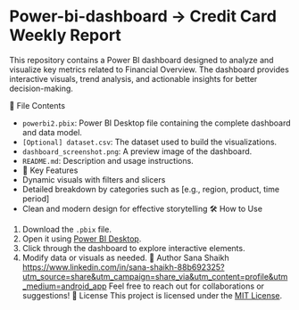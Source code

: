 # Power-bi-dashboard -> Credit Card Weekly Report
This repository contains a Power BI dashboard designed to analyze and visualize key metrics related to  Financial Overview. The dashboard provides interactive visuals, trend analysis, and actionable insights for better decision-making. 

📁 File Contents
- `powerbi2.pbix`: Power BI Desktop file containing the complete dashboard and data model.
- `[Optional] dataset.csv`: The dataset used to build the visualizations.
- `dashboard_screenshot.png`: A preview image of the dashboard.
- `README.md`: Description and usage instructions.
- 📌 Key Features
- Dynamic visuals with filters and slicers
- Detailed breakdown by categories such as [e.g., region, product, time period]
- Clean and modern design for effective storytelling
🛠️ How to Use
1. Download the `.pbix` file.
2. Open it using [Power BI Desktop](https://powerbi.microsoft.com/desktop/).
3. Click through the dashboard to explore interactive elements.
4. Modify data or visuals as needed.
📌 Author
Sana Shaikh
https://www.linkedin.com/in/sana-shaikh-88b692325?utm_source=share&utm_campaign=share_via&utm_content=profile&utm_medium=android_app
Feel free to reach out for collaborations or suggestions!
📄 License
This project is licensed under the [MIT License](LICENSE).
